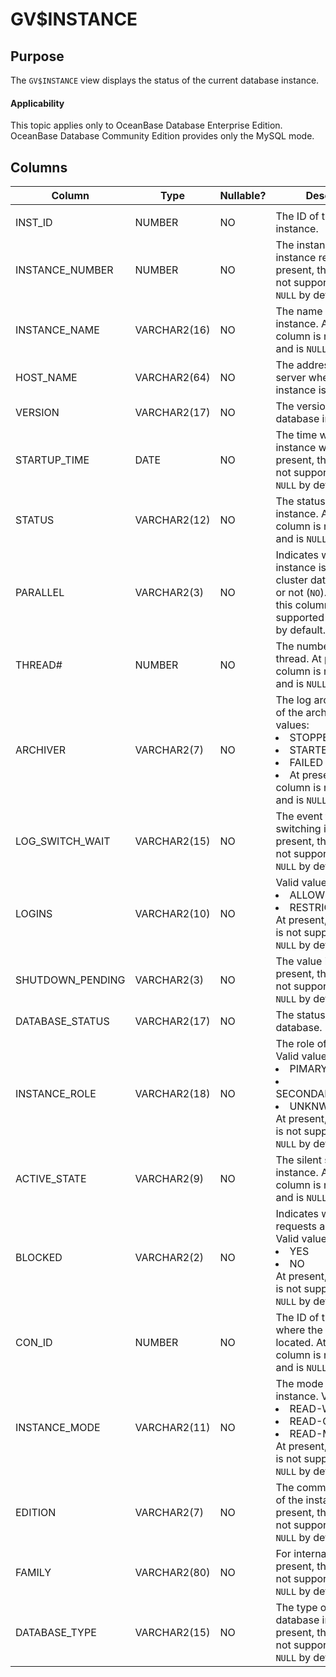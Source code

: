 GV$INSTANCE
================================

Purpose
-----------

The `GV$INSTANCE` view displays the status of the current database instance.

  <main id="notice" >
    <h4>Applicability</h4>
    <p>This topic applies only to OceanBase Database Enterprise Edition. OceanBase Database Community Edition provides only the MySQL mode. </p>
  </main>

Columns
-------------

| **Column** | **Type** | **Nullable?** | **Description** |
|------------------|--------------|---------------|-----------------------------------------------------------------------------------------------------------------------------------------------------------------------------------------------------------------------------|
|                  |              |               |                                                       |
| INST_ID | NUMBER | NO | The ID of the database instance. |
| INSTANCE_NUMBER | NUMBER | NO | The instance number for instance registration. At present, this column is not supported and is `NULL` by default. |
| INSTANCE_NAME | VARCHAR2(16) | NO | The name of the instance. At present, this column is not supported and is `NULL` by default. |
| HOST_NAME | VARCHAR2(64) | NO | The address of the server where the instance is located. |
| VERSION | VARCHAR2(17) | NO | The version of the database instance. |
| STARTUP_TIME | DATE | NO | The time when the instance was started. At present, this column is not supported and is `NULL` by default. |
| STATUS | VARCHAR2(12) | NO | The status of the instance. At present, this column is not supported and is `NULL` by default. |
| PARALLEL | VARCHAR2(3) | NO | Indicates whether the instance is mounted to a cluster database (`YES`) or not (`NO`). At present, this column is not supported and is `NULL` by default. |
| THREAD# | NUMBER | NO | The number of the redo thread. At present, this column is not supported and is `NULL` by default. |
| ARCHIVER | VARCHAR2(7) | NO | The log archiving status of the archiver. Valid values: <li> STOPPED   <li> STARTED   <li> FAILED   <li> At present, this column is not supported and is `NULL` by default. |
| LOG_SWITCH_WAIT | VARCHAR2(15) | NO | The event for which log switching is waiting. At present, this column is not supported and is `NULL` by default. |
| LOGINS | VARCHAR2(10) | NO | Valid values: <li> ALLOWED   <li> RESTRICTED   </br>At present, this column is not supported and is `NULL` by default. |
| SHUTDOWN_PENDING | VARCHAR2(3) | NO | The value is `YES` or `NO`. At present, this column is not supported and is `NULL` by default. |
| DATABASE_STATUS | VARCHAR2(17) | NO | The status of the database. |
| INSTANCE_ROLE | VARCHAR2(18) | NO | The role of the instance. Valid values: <li> PIMARY_INSTANCE   <li> SECONDARY_INSTANCE   <li> UNKNWON   </br>At present, this column is not supported and is `NULL` by default. |
| ACTIVE_STATE | VARCHAR2(9) | NO | The silent state of the instance. At present, this column is not supported and is `NULL` by default. |
| BLOCKED | VARCHAR2(2) | NO | Indicates whether all requests are blocked. Valid values: <li> YES   <li> NO  </br>  At present, this column is not supported and is `NULL` by default. |
| CON_ID | NUMBER | NO | The ID of the container where the data is located. At present, this column is not supported and is `NULL` by default. |
| INSTANCE_MODE | VARCHAR2(11) | NO | The mode of the instance. Valid values: <li> READ-WRITE   <li> READ-ONLY   <li> READ-MOSTLY   </br> At present, this column is not supported and is `NULL` by default. |
| EDITION | VARCHAR2(7) | NO | The commercial edition of the instance. At present, this column is not supported and is `NULL` by default. |
| FAMILY | VARCHAR2(80) | NO | For internal use only. At present, this column is not supported and is `NULL` by default. |
| DATABASE_TYPE | VARCHAR2(15) | NO | The type of the database instance. At present, this column is not supported and is `NULL` by default. |



